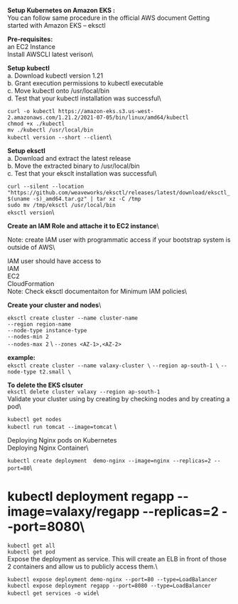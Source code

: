 **Setup Kubernetes on Amazon EKS :**\
You can follow same procedure in the official AWS document Getting started with Amazon EKS – eksctl

**Pre-requisites:**\
an EC2 Instance\
Install AWSCLI latest verison\

**Setup kubectl**\
a. Download kubectl version 1.21\
b. Grant execution permissions to kubectl executable\
c. Move kubectl onto /usr/local/bin\
d. Test that your kubectl installation was successful\

`curl -o kubectl https://amazon-eks.s3.us-west-2.amazonaws.com/1.21.2/2021-07-05/bin/linux/amd64/kubectl`\
`chmod +x ./kubectl`\
`mv ./kubectl /usr/local/bin`\
`kubectl version --short --client`\

**Setup eksctl**\
a. Download and extract the latest release\
b. Move the extracted binary to /usr/local/bin\
c. Test that your eksclt installation was successful\

`curl --silent --location "https://github.com/weaveworks/eksctl/releases/latest/download/eksctl_$(uname -s)_amd64.tar.gz" | tar xz -C /tmp`\
`sudo mv /tmp/eksctl /usr/local/bin`\
`eksctl version`\

**Create an IAM Role and attache it to EC2 instance**\

Note: create IAM user with programmatic access if your bootstrap system is outside of AWS\

IAM user should have access to\
IAM\
EC2\
CloudFormation\
Note: Check eksctl documentaiton for Minimum IAM policies\

**Create your cluster and nodes**\

`eksctl create cluster --name cluster-name`  \
`--region region-name`\
`--node-type instance-type` \
`--nodes-min 2` \
`--nodes-max 2` \ 
`--zones <AZ-1>,<AZ-2>`

**example:**\
`eksctl create cluster --name valaxy-cluster \`
`--region ap-south-1 \`
`--node-type t2.small \`

**To delete the EKS clsuter**\
`eksctl delete cluster valaxy --region ap-south-1`\
Validate your cluster using by creating by checking nodes and by creating a pod\

`kubectl get nodes`\
`kubectl run tomcat --image=tomcat` \

Deploying Nginx pods on Kubernetes\
Deploying Nginx Container\

`kubectl create deployment  demo-nginx --image=nginx --replicas=2 --port=80`\
# kubectl deployment regapp --image=valaxy/regapp --replicas=2 --port=8080\
`kubectl get all`\
`kubectl get pod`\
Expose the deployment as service. This will create an ELB in front of those 2 containers and allow us to publicly access them.\

`kubectl expose deployment demo-nginx --port=80 --type=LoadBalancer`\
`kubectl expose deployment regapp --port=8080 --type=LoadBalancer`\
`kubectl get services -o wide`\
